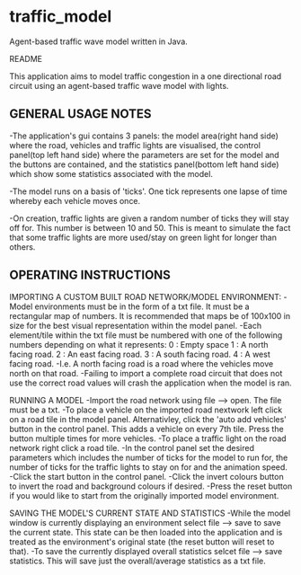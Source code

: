 # traffic_model
Agent-based traffic wave model written in Java.

README

This application aims to model traffic congestion in a one directional road circuit using an agent-based traffic wave model with lights.


GENERAL USAGE NOTES
---------------------

-The application's gui contains 3 panels: the model area(right hand side) where the road, vehicles and traffic lights are visualised, the control panel(top left hand side) where the parameters are set for the model and the buttons are contained, and the statistics panel(bottom left hand side) which show some statistics associated with the model.

-The model runs on a basis of 'ticks'. One tick represents one lapse of time whereby each vehicle moves once. 

-On creation, traffic lights are given a random number of ticks they will stay off for. This number is between 10 and 50. This is meant to simulate the fact that some traffic lights are more used/stay on green light for longer than others.



OPERATING INSTRUCTIONS
---------------------

IMPORTING A CUSTOM BUILT ROAD NETWORK/MODEL ENVIRONMENT:
-Model environments must be in the form of a txt file. It must be a rectangular map of numbers. It is recommended that maps be of 100x100 in size for the best visual representation within the model panel. 
-Each element/tile within the txt file must be numbered with one of the following numbers depending on what it represents:
0 : Empty space
1 : A north facing road.
2 : An east facing road.
3 : A south facing road.
4 : A west facing road.
-I.e. A north facing road is a road where the vehicles move north on that road.
-Failing to import a complete road circuit that does not use the correct road values will crash the application when the model is ran.

RUNNING A MODEL
-Import the road network using file --> open. The file must be a txt.
-To place a vehicle on the imported road nextwork left click on a road tile in the model panel. Alternativley, click the 'auto add vehicles' button in the control panel. This adds a vehicle on every 7th tile. Press the button multiple times for more vehicles.
-To place a traffic light on the road network right click a road tile.
-In the control panel set the desired parameters which includes the number of ticks for the model to run for, the number of ticks for the traffic lights to stay on for and the animation speed.
-Click the start button in the control panel.
-Click the invert colours button to invert the road and background colours if desired.
-Press the reset button if you would like to start from the originally imported model environment.

SAVING THE MODEL'S CURRENT STATE AND STATISTICS
-While the model window is currently displaying an environment select file --> save to save the current state. This state can be then loaded into the application and is treated as the environment's original state (the reset button will reset to that).
-To save the currently displayed overall statistics selcet file --> save statistics. This will save just the overall/average statistics as a txt file.
